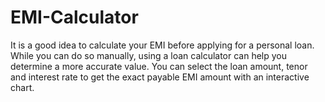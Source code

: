 # EMI-Calculator
It is a good idea to calculate your EMI before applying for a personal loan. While you can do so manually, using a loan calculator can help you determine a more accurate value. You can select the loan amount, tenor and interest rate to get the exact payable EMI amount with an interactive chart.

